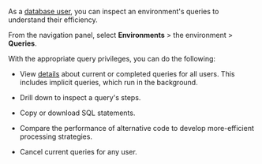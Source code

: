 
As a [database user](wxe1659392685092.md), you can inspect an environment's queries to understand their efficiency.

From the navigation panel, select **Environments** > the environment > **Queries**.

With the appropriate query privileges, you can do the following:

-   View [details](zvd1688067459510.md) about current or completed queries for all users. This includes implicit queries, which run in the background.

-   Drill down to inspect a query's steps.

-   Copy or download SQL statements.

-   Compare the performance of alternative code to develop more-efficient processing strategies.

-   Cancel current queries for any user.


